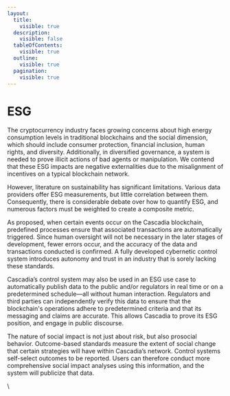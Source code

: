 ```yaml
---
layout:
  title:
    visible: true
  description:
    visible: false
  tableOfContents:
    visible: true
  outline:
    visible: true
  pagination:
    visible: true
---
```


# ESG

The cryptocurrency industry faces growing concerns about high energy consumption levels in traditional blockchains and the social dimension, which should include consumer protection, financial inclusion, human rights, and diversity.  Additionally, in diversified governance, a system is needed to prove illicit actions of bad agents or manipulation.  We contend that these ESG impacts are negative externalities due to the misalignment of incentives on a typical blockchain network.

However, literature on sustainability has significant limitations.  Various data providers offer ESG measurements, but little correlation between them.  Consequently, there is considerable debate over how to quantify ESG, and numerous factors must be weighted to create a composite metric.

As proposed, when certain events occur on the Cascadia blockchain, predefined processes ensure that associated transactions are automatically triggered.  Since human oversight will not be necessary in the later stages of development, fewer errors occur, and the accuracy of the data and transactions conducted is confirmed.  A fully developed cybernetic control system introduces autonomy and trust in an industry that is sorely lacking these standards.

Cascadia’s control system may also be used in an ESG use case to automatically publish data to the public and/or regulators in real time or on a predetermined schedule—all without human interaction.  Regulators and third parties can independently verify this data to ensure that the blockchain's operations adhere to predetermined criteria and that its messaging and claims are accurate.  This allows Cascadia to prove its ESG position, and engage in public discourse.

The nature of social impact is not just about risk, but also prosocial behavior.  Outcome-based standards measure the extent of social change that certain strategies will have within Cascadia’s network.  Control systems self-select outcomes to be reported.  Users can therefore conduct more comprehensive social impact analyses using this information, and the system will publicize that data.

\
